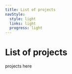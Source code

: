 ```yaml
---
title: List of projects
navStyle:
  style: light
  links: light
  progress: light
---
```


# List of projects

projects here

<ProjectList/>
